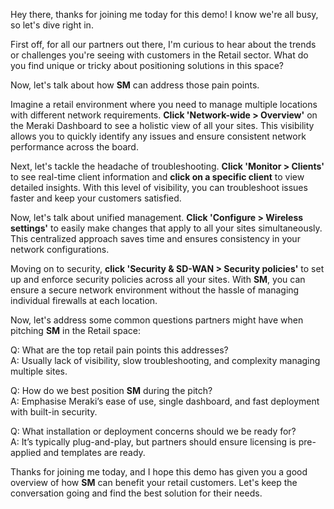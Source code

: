 Hey there, thanks for joining me today for this demo! I know we're all busy, so let's dive right in. 

First off, for all our partners out there, I'm curious to hear about the trends or challenges you're seeing with customers in the Retail sector. What do you find unique or tricky about positioning solutions in this space?

Now, let's talk about how **SM** can address those pain points. 

Imagine a retail environment where you need to manage multiple locations with different network requirements. **Click 'Network-wide > Overview'** on the Meraki Dashboard to see a holistic view of all your sites. This visibility allows you to quickly identify any issues and ensure consistent network performance across the board.

Next, let's tackle the headache of troubleshooting. **Click 'Monitor > Clients'** to see real-time client information and **click on a specific client** to view detailed insights. With this level of visibility, you can troubleshoot issues faster and keep your customers satisfied.

Now, let's talk about unified management. **Click 'Configure > Wireless settings'** to easily make changes that apply to all your sites simultaneously. This centralized approach saves time and ensures consistency in your network configurations.

Moving on to security, **click 'Security & SD-WAN > Security policies'** to set up and enforce security policies across all your sites. With **SM**, you can ensure a secure network environment without the hassle of managing individual firewalls at each location.

Now, let's address some common questions partners might have when pitching **SM** in the Retail space:

Q: What are the top retail pain points this addresses?  
A: Usually lack of visibility, slow troubleshooting, and complexity managing multiple sites.

Q: How do we best position **SM** during the pitch?  
A: Emphasise Meraki’s ease of use, single dashboard, and fast deployment with built-in security.

Q: What installation or deployment concerns should we be ready for?  
A: It’s typically plug-and-play, but partners should ensure licensing is pre-applied and templates are ready.

Thanks for joining me today, and I hope this demo has given you a good overview of how **SM** can benefit your retail customers. Let's keep the conversation going and find the best solution for their needs.